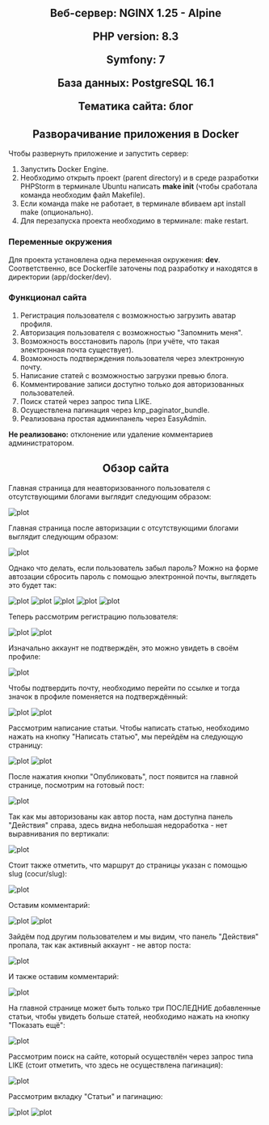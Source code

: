 <h2 align="center">
  
Веб-сервер: NGINX 1.25 - Alpine
  
PHP version: 8.3

Symfony: 7

База данных: PostgreSQL 16.1

Тематика сайта: блог
</h2>

<h2 align="center">Разворачивание приложения в Docker</h2>

Чтобы развернуть приложение и запустить сервер:
1. Запустить Docker Engine.
2. Необходимо открыть проект (parent directory) и в среде разработки PHPStorm в терминале Ubuntu написать <b>make init</b> (чтобы сработала команда необходим файл Makefile). 
3. Если команда make не работает, в терминале вбиваем apt install make (опционально).
4. Для перезапуска проекта необходимо в терминале: make restart.

<h3>Переменные окружения</h3>

Для проекта установлена одна переменная окружения: <b>dev</b>. Соответственно, все Dockerfile заточены под разработку и находятся в директории (app/docker/dev).

<h3>Функционал сайта</h3>

1. Регистрация пользователя с возможностью загрузить аватар профиля.
2. Авторизация пользователя с возможностью "Запомнить меня".
3. Возможность восстановить пароль (при учёте, что такая электронная почта существует).
4. Возможность подтверждения пользователя через электронную почту.
5. Написание статей с возможностью загрузки превью блога.
6. Комментирование записи доступно только доя авторизованных пользователей.
7. Поиск статей через запрос типа LIKE.
8. Осуществлена пагинация через knp_paginator_bundle.
9. Реализована простая админпанель через EasyAdmin.

<b>Не реализовано:</b> отклонение или удаление комментариев администратором.

<h2 align="center">Обзор сайта</h2>

Главная страница для неавторизованного пользователя с отсутствующими блогами выглядит следующим образом:

![plot](readmeimg/main.jpg)


Главная страница после авторизации с отсутствующими блогами выглядит следующим образом:

![plot](readmeimg/auth.jpg)

Однако что делать, если пользователь забыл пароль? Можно на форме автозации сбросить пароль с помощью электронной почты, выглядеть это будет так: 

![plot](readmeimg/login.jpg)
![plot](readmeimg/reset.jpg)
![plot](readmeimg/reset_token.jpg)
![plot](readmeimg/reset_email.jpg)
![plot](readmeimg/set_new_password.jpg)

Теперь рассмотрим регистрацию пользователя:

![plot](readmeimg/register.jpg)
![plot](readmeimg/new_profile.jpg)

Изначально аккаунт не подтверждён, это можно увидеть в своём профиле: 

![plot](readmeimg/not_verify.jpg)

Чтобы подтвердить почту, необходимо перейти по ссылке и тогда значок в профиле поменяется на подтверждённый:

![plot](readmeimg/verify_email.jpg)
![plot](readmeimg/verify.jpg)

Рассмотрим написание статьи. Чтобы написать статью, необходимо нажать на кнопку "Написать статью", мы перейдём на следующую страницу:

![plot](readmeimg/new_post.jpg)
![plot](readmeimg/filled_post.jpg)

После нажатия кнопки "Опубликовать", пост появится на главной странице, посмотрим на готовый пост:

![plot](readmeimg/post_on_page.jpg)

Так как мы авторизованы как автор поста, нам доступна панель "Действия" справа, здесь видна небольшая недоработка - нет выравнивания по вертикали:

![plot](readmeimg/post_author.jpg)

Стоит также отметить, что маршрут до страницы указан с помощью slug (cocur/slug):

![plot](readmeimg/slug.jpg)

Оставим комментарий:

![plot](readmeimg/empty_comments.jpg)
![plot](readmeimg/author_comment.jpg)

Зайдём под другим пользователем и мы видим, что панель "Действия" пропала, так как активный аккаунт - не автор поста:

![plot](readmeimg/login_as_different.jpg)

И также оставим комментарий:

![plot](readmeimg/not_author_comment.jpg)

На главной странице может быть только три ПОСЛЕДНИЕ добавленные статьи, чтобы увидеть больше статей, необходимо нажать на кнопку "Показать ещё":

![plot](readmeimg/home.jpg)

Рассмотрим поиск на сайте, который осуществлён через запрос типа LIKE (стоит отметить, что здесь не осуществлена пагинация):

![plot](readmeimg/search.jpg)

Рассмотрим вкладку "Статьи" и пагинацию:

![plot](readmeimg/pagination.jpg)
![plot](readmeimg/pagination2.jpg)
